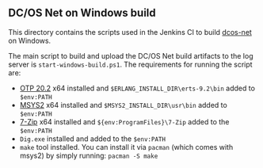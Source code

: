 ## DC/OS Net on Windows build

This directory contains the scripts used in the Jenkins CI to build [dcos-net](https://github.com/dcos/dcos-net) on Windows.

The main script to build and upload the DC/OS Net build artifacts to the log server is `start-windows-build.ps1`. The requirements for running the script are:

- [OTP 20.2](https://www.erlang.org/downloads/20.3) x64 installed and `$ERLANG_INSTALL_DIR\erts-9.2\bin` added to `$env:PATH`
- [MSYS2](http://www.msys2.org/) x64 installed and `$MSYS2_INSTALL_DIR\usr\bin` added to `$env:PATH`
- [7-Zip](http://www.7-zip.org/download.html) x64 installed and `${env:ProgramFiles}\7-Zip` added to the `$env:PATH`
- `Dig.exe` installed and added to the `$env:PATH`
- `make` tool installed. You can install it via `pacman` (which comes with msys2) by simply running: `pacman -S make`
